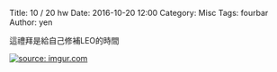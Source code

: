 Title: 10 / 20 hw
Date: 2016-10-20 12:00
Category: Misc
Tags: fourbar
Author: yen


<p>這禮拜是給自己修補LEO的時間</p>

<a href="http://imgur.com/7OVkCrJ"><img src="http://i.imgur.com/7OVkCrJ.jpg" title="source: imgur.com" /></a>
